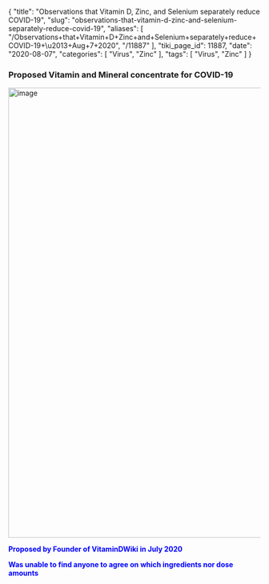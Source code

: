 {
    "title": "Observations that Vitamin D, Zinc, and Selenium separately reduce COVID-19",
    "slug": "observations-that-vitamin-d-zinc-and-selenium-separately-reduce-covid-19",
    "aliases": [
        "/Observations+that+Vitamin+D+Zinc+and+Selenium+separately+reduce+COVID-19+\u2013+Aug+7+2020",
        "/11887"
    ],
    "tiki_page_id": 11887,
    "date": "2020-08-07",
    "categories": [
        "Virus",
        "Zinc"
    ],
    "tags": [
        "Virus",
        "Zinc"
    ]
}


### Proposed Vitamin and Mineral concentrate for COVID-19

<img src="/attachments/d3.mock.jpg" alt="image" width="900">

 **<span style="color:#00F;">Proposed by Founder of VitaminDWiki in July 2020</span>** 

 **<span style="color:#00F;">Was unable to find anyone to agree on which ingredients nor dose amounts</span>**